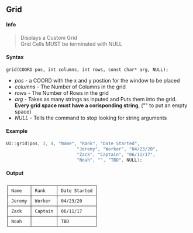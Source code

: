 ## Grid <!-- {docsify-ignore} -->
#### Info
> Displays a Custom Grid<br>
> Grid Cells MUST be terminated with NULL
#### Syntax
`grid(COORD pos, int columns, int rows, const char* arg, NULL);`

* *pos* - a COORD with the x and y postion for the window to be placed
* *columns* - The Number of Columns in the grid
* *rows* - The Number of Rows in the grid
* *arg* - Takes as many strings as inputed and Puts them into the grid. **Every grid space must have a corisponding string**, ("" to put an empty space)
* *NULL* - Tells the command to stop looking for string arguments

#### Example
```C++
UI::grid(pos, 3, 4, "Name", "Rank", "Date Started",
						   "Jeremy", "Worker", "04/23/20",
						   "Zack", "Captain", "06/11/17",
						   "Noah", "", "TBD", NULL);
```

#### Output
```
┌────────┬─────────┬──────────────┐
│ Name   │ Rank    │ Date Started │
├────────┼─────────┼──────────────┤
│ Jeremy │ Worker  │ 04/23/20     │
├────────┼─────────┼──────────────┤
│ Zack   │ Captain │ 06/11/17     │
├────────┼─────────┼──────────────┤
│ Noah   │         │ TBD          │
└────────┴─────────┴──────────────┘
```
